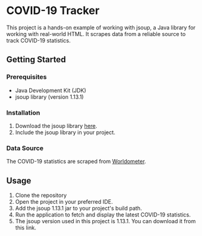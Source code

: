 # COVID-19 Tracker

This project is a hands-on example of working with jsoup, a Java library for working with real-world HTML. It scrapes data from a reliable source to track COVID-19 statistics.

## Getting Started

### Prerequisites

- Java Development Kit (JDK)
- jsoup library (version 1.13.1)

### Installation

1. Download the jsoup library [here](https://jsoup.org/packages/jsoup-1.13.1.jar).
2. Include the jsoup library in your project.

### Data Source

The COVID-19 statistics are scraped from [Worldometer](https://www.worldometers.info/coronavirus/).

## Usage

1. Clone the repository
2. Open the project in your preferred IDE.
3. Add the jsoup 1.13.1 jar to your project's build path.
4. Run the application to fetch and display the latest COVID-19 statistics.
5. The jsoup version used in this project is 1.13.1. You can download it from this link.
